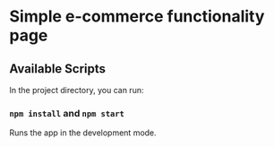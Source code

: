 # Simple e-commerce functionality page

## Available Scripts

In the project directory, you can run:

### `npm install` and `npm start`

Runs the app in the development mode.
